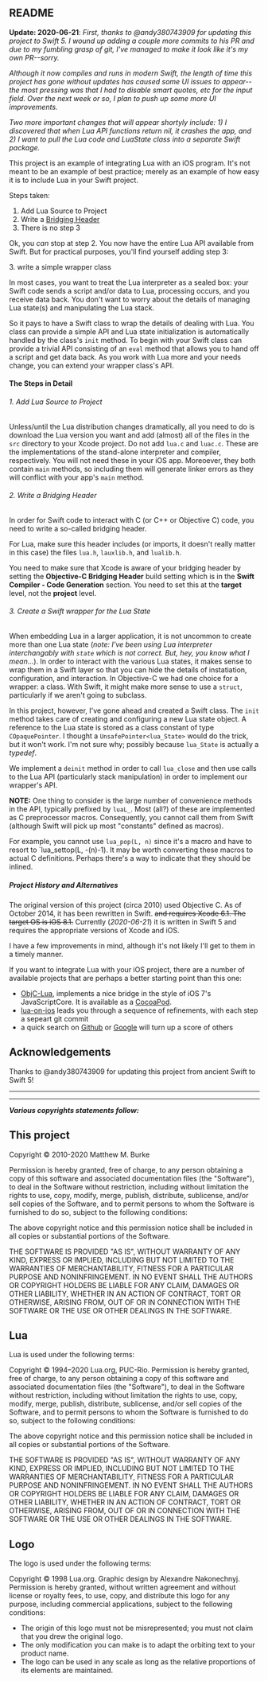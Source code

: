 
## README

**Update: 2020-06-21**: *First, thanks to @andy380743909 for updating this project to Swift 5. I wound up adding a couple more commits to his PR and due to my fumbling grasp of git, I've managed to make it look like it's my own PR--sorry.*

*Although it now compiles and runs in modern Swift, the length of time this project has gone without updates has caused some UI issues to appear--the most pressing was that I had to disable smart quotes, etc for the input field. Over the next week or so, I plan to push up some more UI improvements.*

*Two more important changes that will appear shortyly include: 1) I discovered that when Lua API functions return nil, it crashes the app, and 2) I want to pull the Lua code and LuaState class into a separate Swift package.*




This project is an example of integrating Lua with an iOS program. It's not meant to be an example of best practice; merely as an example of how easy it is to include Lua in your Swift project.

Steps taken:

1. Add Lua Source to Project
2. Write a [Bridging Header](https://developer.apple.com/library/ios/documentation/swift/conceptual/buildingcocoaapps/MixandMatch.html)
3. There is no step 3

Ok, you *can* stop at step 2. You now have the entire Lua API available from Swift. But for practical purposes, you'll find yourself adding step 3:


3\. write a simple wrapper class


In most cases, you want to treat the Lua interpreter as a sealed box: your Swift code sends a script and/or data to Lua, processing occurs, and you receive data back. You don't want to worry about the details of managing Lua state(s) and manipulating the Lua stack.

So it pays to have a Swift class to wrap the details of dealing with Lua. You class can provide a simple API and Lua state initialization is automatically handled by the class's `init` method. To begin with your Swift class can provide a trivial API consisting of an `eval` method that allows you to hand off a script and get data back. As you work with Lua more and your needs change, you can extend your wrapper class's API.

#### The Steps in Detail

###### 1. Add Lua Source to Project

Unless/until the Lua distribution changes dramatically, all you need to do is download the Lua version you want and add (almost) all of the files in the `src` directory to your Xcode project. Do not add `lua.c` and `luac.c`. These are the implementations of the stand-alone interpreter and compiler, respectively. You will not need these in your iOS app. Moreoever, they both contain `main` methods, so including them will generate linker errors as they will conflict with your app's `main` method.


###### 2. Write a Bridging Header

In order for Swift code to interact with C (or C++ or Objective C) code, you need to write a so-called bridging header.

For Lua, make sure this header includes (or imports, it doesn't really matter in this case) the files `lua.h`, `lauxlib.h`, and `lualib.h`.

You need to make sure that Xcode is aware of your bridging header by setting the **Objective-C Bridging Header** build setting which is in the **Swift Compiler - Code Generation** section. You need to set this at the **target** level, not the **project** level.


###### 3. Create a Swift wrapper for the Lua State

When embedding Lua in a larger application, it is not uncommon to create more than one Lua state (*note: I've been using Lua interpreter interchangably with `state` which is not correct. But, hey, you know what I mean...*). In order to interact with the various Lua states, it makes sense to wrap them in a Swift layer so that you can hide the details of instatiation, configuration, and interaction. In Objective-C we had one choice for a wrapper: a class. With Swift, it might make more sense to use a `struct`, particularly if we aren't going to subclass.

In this project, however, I've gone ahead and created a Swift class. The `init` method takes care of creating and configuring a new Lua state object. A reference to the Lua state is stored as a class constant of type `COpaquePointer`. I thought a `UnsafePointer<lua_State>` would do the trick, but it won't work. I'm not sure why; possibly because `lua_State` is actually a *typedef*.

We implement a `deinit` method in order to call `lua_close` and then use calls to the Lua API (particularly stack manipulation) in order to implement our wrapper's API.

**NOTE:** One thing to consider is the large number of convenience methods in the API, typically prefixed by `luaL_`. Most (all?) of these are implemented as C preprocessor macros. Consequently, you cannot call them from Swift (although Swift will pick up most "constants" defined as macros).

For example, you cannot use `lua_pop(L, n)` since it's a macro and have to resort to `lua_settop(L, -(n)-1). It may be worth converting these macros to actual C definitions. Perhaps there's a way to indicate that they should be inlined.




##### Project History and Alternatives

The original version of this project (circa 2010) used Objective C. As of October 2014, it has been rewritten in Swift. ~~and requires Xcode 6.1. The target OS is iOS 8.1.~~ Currently (*2020-06-21*) it is written in Swift 5 and requires the appropriate versions of Xcode and iOS.

I have a few improvements in mind, although it's not likely I'll get to them in a timely manner. 

If you want to integrate Lua with your iOS project, there are a number of available projects that are perhaps a better starting point than this one:

* [ObjC-Lua](https://github.com/PedestrianSean/ObjC-Lua), implements a nice bridge in the style of iOS 7's JavaScriptCore. It is available as a [CocoaPod](http://cocoapods.org). 
* [lua-on-ios](https://github.com/narfdotpl/lua-on-ios) leads you through a sequence of refinements, with each step a sepeart git commit
* a quick search on [Github](github.com) or [Google](google.com) will turn up a score of others


## Acknowledgements

Thanks to @andy380743909 for updating this project from ancient Swift to Swift 5!

---
---


***Various copyrights statements follow:***

## This project

Copyright &copy; 2010-2020 Matthew M. Burke
 
Permission is hereby granted, free of charge, to any person obtaining
a copy of this software and associated documentation files (the
"Software"), to deal in the Software without restriction, including
without limitation the rights to use, copy, modify, merge, publish,
distribute, sublicense, and/or sell copies of the Software, and to
permit persons to whom the Software is furnished to do so, subject to
the following conditions:
 
The above copyright notice and this permission notice shall be
included in all copies or substantial portions of the Software.
 
THE SOFTWARE IS PROVIDED "AS IS", WITHOUT WARRANTY OF ANY KIND,
EXPRESS OR IMPLIED, INCLUDING BUT NOT LIMITED TO THE WARRANTIES OF
MERCHANTABILITY, FITNESS FOR A PARTICULAR PURPOSE AND
NONINFRINGEMENT. IN NO EVENT SHALL THE AUTHORS OR COPYRIGHT HOLDERS BE
LIABLE FOR ANY CLAIM, DAMAGES OR OTHER LIABILITY, WHETHER IN AN ACTION
OF CONTRACT, TORT OR OTHERWISE, ARISING FROM, OUT OF OR IN CONNECTION
WITH THE SOFTWARE OR THE USE OR OTHER DEALINGS IN THE SOFTWARE.

## Lua

Lua is used under the following terms:

Copyright © 1994–2020 Lua.org, PUC-Rio.
Permission is hereby granted, free of charge, to any person obtaining a copy of this software and associated documentation files (the "Software"), to deal in the Software without restriction, including without limitation the rights to use, copy, modify, merge, publish, distribute, sublicense, and/or sell copies of the Software, and to permit persons to whom the Software is furnished to do so, subject to the following conditions:

The above copyright notice and this permission notice shall be included in all copies or substantial portions of the Software.

THE SOFTWARE IS PROVIDED "AS IS", WITHOUT WARRANTY OF ANY KIND, EXPRESS OR IMPLIED, INCLUDING BUT NOT LIMITED TO THE WARRANTIES OF MERCHANTABILITY, FITNESS FOR A PARTICULAR PURPOSE AND NONINFRINGEMENT. IN NO EVENT SHALL THE AUTHORS OR COPYRIGHT HOLDERS BE LIABLE FOR ANY CLAIM, DAMAGES OR OTHER LIABILITY, WHETHER IN AN ACTION OF CONTRACT, TORT OR OTHERWISE, ARISING FROM, OUT OF OR IN CONNECTION WITH THE SOFTWARE OR THE USE OR OTHER DEALINGS IN THE SOFTWARE.


## Logo

The logo is used under the following terms:

Copyright © 1998 Lua.org. Graphic design by Alexandre Nakonechnyj.
Permission is hereby granted, without written agreement and without license or royalty fees, to use, copy, and distribute this logo for any purpose, including commercial applications, subject to the following conditions:

* The origin of this logo must not be misrepresented; you must not claim that you drew the original logo.
* The only modification you can make is to adapt the orbiting text to your product name.
* The logo can be used in any scale as long as the relative proportions of its elements are maintained.


